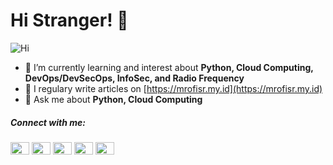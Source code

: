 # Hi Stranger! 👋 

![Hi](https://media.giphy.com/media/ASd0Ukj0y3qMM/giphy.gif)

- 🌱 I’m currently learning and interest about **Python, Cloud Computing, DevOps/DevSecOps, InfoSec, and Radio Frequency**
- 📝 I regulary write articles on [https://mrofisr.my.id](https://mrofisr.my.id)
- 💬 Ask me about **Python, Cloud Computing**

<h5>Connect with me:</h5>
<p>
<a href="https://dev.to/mrofisr" target="blank"><img align="center" src="https://cdn.jsdelivr.net/npm/simple-icons@3.0.1/icons/dev-dot-to.svg" alt="mrofisr" height="20" width="30" /></a>
<a href="https://twitter.com/mrofisr_" target="blank"><img align="center" src="https://cdn.jsdelivr.net/npm/simple-icons@3.0.1/icons/twitter.svg" alt="mrofisr_" height="20" width="30" /></a>
<a href="https://linkedin.com/in/mrofisr" target="blank"><img align="center" src="https://cdn.jsdelivr.net/npm/simple-icons@3.0.1/icons/linkedin.svg" alt="mrofisr" height="20" width="30" /></a>
<a href="https://t.me/mrofisr" target="blank"><img align="center" src="https://cdn.jsdelivr.net/npm/simple-icons@3.0.1/icons/telegram.svg" alt="mrofisr" height="20" width="30" /></a>
<a href="https://t.me/mrofisr" target="blank"><img align="center" src="https://cdn.jsdelivr.net/npm/simple-icons@3.0.1/icons/stackoverflow.svg" alt="mrofisr" height="20" width="30" /></a>
</p>

